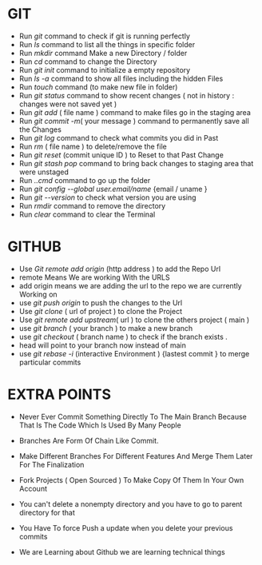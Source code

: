 
<h1>GIT</h1>

- Run _git_ command to check if git is running perfectly 
- Run _ls_ command to list all the things in specific folder 
- Run _mkdir_ command Make a new Directory / folder
- Run _cd_ command to change the Directory 
- Run _git init_ command to initialize a empty repository 
- Run _ls -a_ command to show all files including the hidden Files 
- Run _touch_ command (to make new file in folder)
- Run _git status_ command to show recent changes ( not in history : changes were not saved yet )
- Run _git add_ ( file name ) command to make files go in the staging area
- Run _git commit -m_( your message ) command to permanently save all the Changes 
- Run _git log_ command to check what commits you did in Past 
- Run _rm_ ( file name ) to delete/remove the file 
- Run _git reset_ (commit unique ID ) to Reset to that Past Change
- Run _git stash pop_ command to bring back changes to staging area that were unstaged 
- Run _..cmd_ command to go up the folder 
- Run _git config --global user.email/name_ {email / uname }
- Run _git --version_ to check what version you are using
- Run _rmdir_ command to remove the directory 
- Run _clear_ command to clear the Terminal 



<h1>GITHUB</h1>

- Use _Git remote add origin_ (http address ) to add the Repo Url 
- remote Means We are working With the URLS
- add origin means we are adding the url to the repo we are currently Working on 
- use _git push origin_ to push the changes to the Url 
- Use _git clone_ ( url of project ) to clone the Project 
- Use _git remote add upstream_( url ) to clone the others project ( main )
- use _git branch_ ( your branch ) to make a new branch 
- use _git checkout_ ( branch name ) to check if the branch exists .
- head will point to your branch now instead of main 
- use _git rebase -i_ (interactive Environment ) {lastest commit } to merge particular commits 


<h1>EXTRA POINTS</h1>


- Never Ever Commit Something Directly To The Main Branch Because That Is The Code Which Is Used By Many People 
- Branches Are Form Of Chain Like Commit. 
- Make Different Branches For Different Features And Merge
  Them Later For The Finalization 
- Fork Projects ( Open Sourced ) To Make Copy Of 
  Them In Your Own Account 
- You can't delete a nonempty directory and you have to go to parent directory for that 
- You Have To force Push a update when you delete your previous commits 



 - We are Learning about Github 
 we are learning technical things
